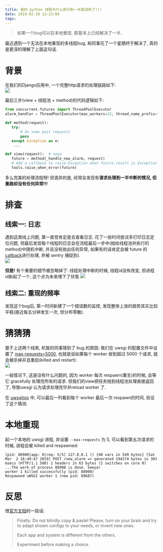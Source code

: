 ```yaml
---
title: 我的 python 线程为什么执行到一半就消失了!!!
date: 2019-02-28 13:23:04
tags:
---
```


> 如果一个bug可以在本地重现, 那基本上已经解决了一半. 

最近遇到一个无法在本地重现的多线程bug, 和同事花了一个星期终于解决了, 真的是更深的理解了上面这句话.   

<!--more-->

# 背景
在我们的Django应用中, 一个完整http请求的处理链路如下:    
![](/images/blog/190302_uwsgi_with_threading_bug/15515110409824.jpg)

最后三步(view + 线程池 + method)的代码逻辑如下:    
```python
from concurrent.futures import ThreadPoolExecutor
alarm_handler = ThreadPoolExecutor(max_workers=22, thread_name_prefix="alarm_handler")

def method(request):
   try:
       # do some post requests
       pass
   except Exception as e:
	...

def view(request):  # noqa
   future = method(_handle_new_alarm, request)
   # Add a callback to raise Exception when future.result is Exception
   tools.raise_when_error(future)
```

多么完美的处理流程呀! 但诡异的是, 经常会发现有**请求处理到一半中断的情况, 但重跑却没有任何异常!!!**     

# 排查
## 线索一: 日志
遇到这类线上问题, 第一直觉肯定是去查看日志. 花了一些时间尝试多打印日志定位问题, 但最后发现每个线程的日志会在流程最后一步中(抛给线程池并执行的method)中随机中断, 并且没有抛出任何异常, 如果有的话肯定会被 future 的 [callback](https://docs.python.org/3/library/asyncio-task.html#asyncio.Task.add_done_callback)进行处理, 并被 sentry 捕捉到).   
![](/images/blog/190302_uwsgi_with_threading_bug/15515185157041.jpg)

**但是!** 有个重要的细节被忽略掉了: 线程处理中断的时候, 线程id没有改变, 但进程id新起了一个, 这个点为未来埋下了伏笔
![](/images/blog/190302_uwsgi_with_threading_bug/15515183233503.jpg)


## 线索二: 重现的频率
发现这个bug后, 第一时间新建了一个错误数的监控, 发现整体上涨的趋势其实比较平稳(接近每五分钟发生一次, 但分布零散). 

# 猜猜猜
基于上述两个线索, 机智的同事猜到了 bug 的原因: 我们在 uwsgi 的配置文件中设置了 [max-requests=5000](https://uwsgi-docs-additions.readthedocs.io/en/latest/Options.html#max-requests), 也就是说如果每个 worker 收到超过 5000 个请求, 就会被杀掉并且重启(killed and restart):    
![](/images/blog/190302_uwsgi_with_threading_bug/15515147365023.jpg)

一般情况下, 这是没有什么问题的, 因为 worker 每次 respawn(重生)的时候, 会等它 gracefully 处理完所有的请求. 但我们的view把任务抛到线程池处理直接返回了, 导致uwsgi 认为请求处理完毕并reload worker 了.   

在 [uwsgitop](https://pypi.org/project/uwsgitop/) 中, 可以最后一列看到每个 worker 最后一次 respawn的时间, 验证了这个猜测.   


# 本地重现
起一个本地的 uwsgi 进程, 并设置 `--max-requests` 为 5, 可以看到第五次请求的时候, 进程会被 killed and respawned:   
```
[pid: 88900|app: 0|req: 5/5] 127.0.0.1 () {40 vars in 549 bytes} [Sat Mar  2 16:49:47 2019] POST /new_alarm => generated 194274 bytes in 303 msecs (HTTP/1.1 500) 1 headers in 63 bytes (2 switches on core 0)
...The work of process 88900 is done. Seeya!
worker 1 killed successfully (pid: 88900)
Respawned uWSGI worker 1 (new pid: 89687)
```

# 反思
借[官方文档](https://uwsgi-docs.readthedocs.io/en/latest/articles/TheArtOfGracefulReloading.html#finally-do-not-blindly-copy-paste)的一段话:   

> Finally: Do not blindly copy & paste!
> Please, turn on your brain and try to adapt shown configs to your needs, or invent new ones.
> 
> Each app and system is different from the others.
> 
> Experiment before making a choice.

